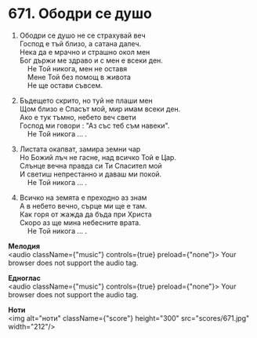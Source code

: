 # 671. Ободри се душо  

1. Ободри се душо не се страхувай веч  
Господ е тъй близо, а сатана далеч.  
Нека да е мрачно и страшно окол мен  
Бог държи ме здраво и с мен е всеки ден.  
    Не Той никога, мен не оставя  
    Мене Той без помощ в живота  
    Не ще остави съвсем.  

2. Бъдещето скрито, но туй не плаши мен  
Щом близо е Спасът мой, мир имам всеки ден.  
Ако е тук тъмно, небето веч свети  
Господ ми говори : "Аз със теб съм навеки".  
    Не Той никога ... .  

3. Листата окапват, замира земни чар  
Но Божий лъч не гасне, над всичко Той е Цар.  
Слънце вечна правда си Ти Спасител мой  
И светиш непрестанно и даваш ми покой.  
    Не Той никога ... .  

4. Всичко на земята е преходно аз знам  
А в небето вечно, сърце ми ще е там.  
Как горя от жажда да бъда при Христа  
Скоро аз ще мина небесните врата.  
    Не Той никога ... .  

__Мелодия__  
<audio className={"music"} controls={true} preload={"none"}><source src="mp3/671.mp3" type="audio/mpeg"/>
Your browser does not support the audio tag.
</audio>  

__Едноглас__  
<audio className={"music"} controls={true} preload={"none"}><source src="transp/671.mp3" type="audio/mpeg"/>
Your browser does not support the audio tag.
</audio>  

__Ноти__  
<img alt="ноти" className={"score"} height="300" src="scores/671.jpg" width="212"/>
